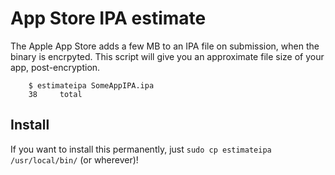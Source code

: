App Store IPA estimate
======================

The Apple App Store adds a few MB to an IPA file on submission, when the binary is encrpyted. This script will give you an approximate file size of your app, post-encryption. 

```
    $ estimateipa SomeAppIPA.ipa
    38     total
```

Install
-------

If you want to install this permanently, just `sudo cp estimateipa /usr/local/bin/` (or wherever)!
